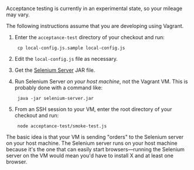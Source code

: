 Acceptance testing is currently in an experimental state, so your mileage may vary.

The following instructions assume that you are developing using Vagrant.

1. Enter the `acceptance-test` directory of your checkout and run:

        cp local-config.js.sample local-config.js

2. Edit the `local-config.js` file as necessary.

3. Get the [Selenium Server][] JAR file.

4. Run Selenium Server *on your host machine*, not the Vagrant VM. This is probably done with a command like:

        java -jar selenium-server.jar

5. From an SSH session to your VM, enter the root directory of your checkout and run:

        node acceptance-test/smoke-test.js

The basic idea is that your VM is sending "orders" to the Selenium server on your host machine. The Selenium server runs on your host machine because it's the one that can easily start browsers&mdash;running the Selenium server on the VM would mean you'd have to install X and at least one browser.

  [Selenium Server]: http://seleniumhq.org/download/
